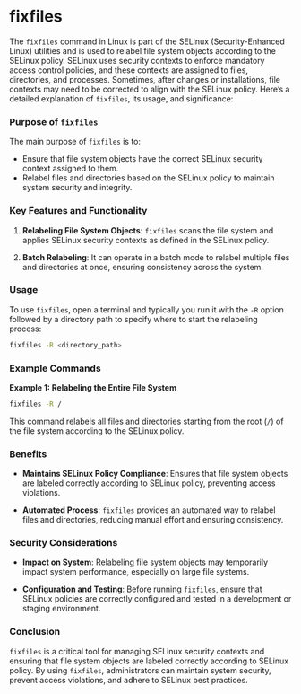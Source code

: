 # fixfiles

The `fixfiles` command in Linux is part of the SELinux (Security-Enhanced Linux) utilities and is used to relabel file system objects according to the SELinux policy. SELinux uses security contexts to enforce mandatory access control policies, and these contexts are assigned to files, directories, and processes. Sometimes, after changes or installations, file contexts may need to be corrected to align with the SELinux policy. Here’s a detailed explanation of `fixfiles`, its usage, and significance:

### Purpose of `fixfiles`

The main purpose of `fixfiles` is to:
- Ensure that file system objects have the correct SELinux security context assigned to them.
- Relabel files and directories based on the SELinux policy to maintain system security and integrity.

### Key Features and Functionality

1. **Relabeling File System Objects**: `fixfiles` scans the file system and applies SELinux security contexts as defined in the SELinux policy.

2. **Batch Relabeling**: It can operate in a batch mode to relabel multiple files and directories at once, ensuring consistency across the system.

### Usage

To use `fixfiles`, open a terminal and typically you run it with the `-R` option followed by a directory path to specify where to start the relabeling process:

```bash
fixfiles -R <directory_path>
```

### Example Commands

**Example 1: Relabeling the Entire File System**
```bash
fixfiles -R /
```
This command relabels all files and directories starting from the root (`/`) of the file system according to the SELinux policy.

### Benefits

- **Maintains SELinux Policy Compliance**: Ensures that file system objects are labeled correctly according to SELinux policy, preventing access violations.
  
- **Automated Process**: `fixfiles` provides an automated way to relabel files and directories, reducing manual effort and ensuring consistency.

### Security Considerations

- **Impact on System**: Relabeling file system objects may temporarily impact system performance, especially on large file systems.
  
- **Configuration and Testing**: Before running `fixfiles`, ensure that SELinux policies are correctly configured and tested in a development or staging environment.

### Conclusion

`fixfiles` is a critical tool for managing SELinux security contexts and ensuring that file system objects are labeled correctly according to SELinux policy. By using `fixfiles`, administrators can maintain system security, prevent access violations, and adhere to SELinux best practices.
